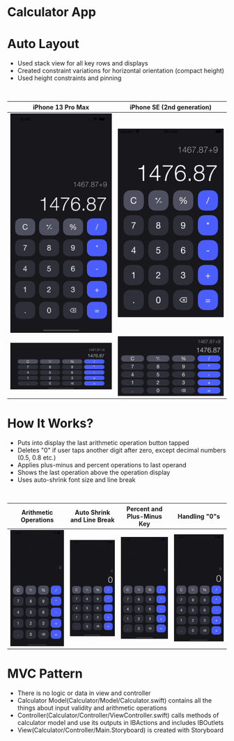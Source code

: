 # Calculator App

# **Auto Layout**
- Used stack view for all key rows and displays
- Created constraint variations for horizontal orientation (compact height)
- Used height constraints and pinning
</br>

<div align="center">

| iPhone 13 Pro Max  | iPhone SE (2nd generation) |
| ------------- | ------------- |
| <img src="Images/AutoLayout/iPhone13ProMaxV.png" alt="drawing" width="320"/> | <img src="Images/AutoLayout/iPhoneSE2V.png" alt="drawing" width="320"/>  |
| <img src="Images/AutoLayout/iPhone13ProMaxH.png" alt="drawing" width="320"/>  | <img src="Images/AutoLayout/iPhoneSE2H.png" alt="drawing" width="320"/> |

</div>

# **How It Works?**
- Puts into display the last arithmetic operation button tapped 
- Deletes "0" if user taps another digit after zero, except decimal numbers (0.5, 0.8 etc.)
- Applies plus-minus and percent operations to last operand
- Shows the last operation above the operation display 
- Uses auto-shrink font size and line break
</br>

<div align="center">

| Arithmetic Operations  | Auto Shrink and Line Break | Percent and Plus-Minus Key  | Handling "0"s |
| ------------- | ------------- | ------------- | ------------- |
| <img src="Images/HowItWorks/ArithmeticOperations.gif" alt="drawing" width="220"/> | <img src="Images/HowItWorks/AutoShrink-LineBreak.gif" alt="drawing" width="220"/>  | <img src="Images/HowItWorks/SpecialOperators.gif" alt="drawing" width="220"/>  | <img src="Images/HowItWorks/DealWithZero.gif" alt="drawing" width="220"/>  |

</div>

# **MVC Pattern**
- There is no logic or data in view and controller
- Calculator Model(Calculator/Model/Calculator.swift) contains all the things about input validity and arithmetic operations 
- Controller(Calculator/Controller/ViewController.swift) calls methods of calculator model and use its outputs in IBActions and includes IBOutlets
- View(Calculator/Controller/Main.Storyboard) is created with Storyboard
